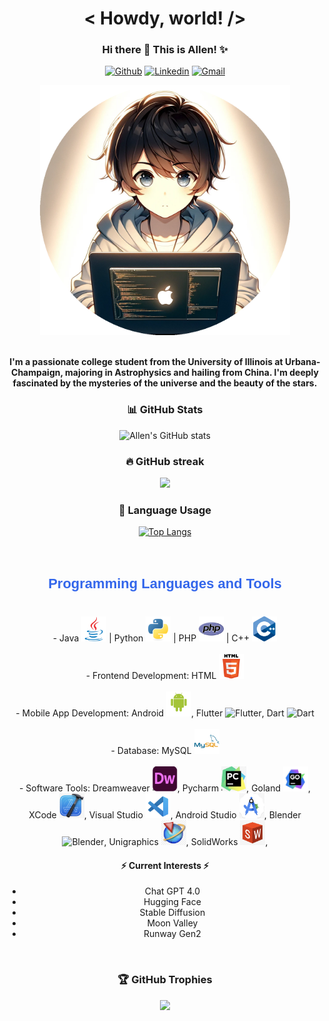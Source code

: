 <div align="center">

# < Howdy, world! />

### Hi there 👋 This is Allen! ✨

[![Github](https://img.shields.io/badge/-Github-000?style=flat&logo=Github&logoColor=white)](https://github.com/AllenWn)
[![Linkedin](https://img.shields.io/badge/-LinkedIn-blue?style=flat&logo=Linkedin&logoColor=white)](https://www.linkedin.com/in/宁-魏-94a028286/)
[![Gmail](https://img.shields.io/badge/-Gmail-c14438?style=flat&logo=Gmail&logoColor=white)](mailto:allenwei0503@gmail.com)

<img src="https://github.com/AllenWn/AllenWn/blob/main/image/profile.png" width="400" height="400" />
<br>
<br>
<p><b>I'm a passionate college student from the University of Illinois at Urbana-Champaign, majoring in Astrophysics and hailing from China. I'm deeply fascinated by the mysteries of the universe and the beauty of the stars.</b></p>

</div>

<div align="center">

### 📊 GitHub Stats

![Allen's GitHub stats](https://github-readme-stats.vercel.app/api?username=AllenWn&show_icons=true&theme=tokyonight)

### 🔥 GitHub streak
<img src="https://github-readme-streak-stats.herokuapp.com/?user=AllenWn" /> 


### 🌟 Language Usage

[![Top Langs](https://github-readme-stats.vercel.app/api/top-langs/?username=AllenWn&layout=compact)](https://github.com/anuraghazra/github-readme-stats)

</div>

<div align="center">
<br>
<h3 style="font-size: 22px; font-family: Arial, sans-serif; color: #3467eb;"><b>Programming Languages and Tools</b></h3>
<br>
- Java <img src="https://raw.githubusercontent.com/devicons/devicon/master/icons/java/java-original.svg" alt="Java" width="40" height="40" /> | Python <img src="https://raw.githubusercontent.com/devicons/devicon/master/icons/python/python-original.svg" alt="Python" width="40" height="40" /> | PHP <img src="https://raw.githubusercontent.com/devicons/devicon/master/icons/php/php-original.svg" alt="PHP" width="40" height="40" /> | C++ <img src="https://raw.githubusercontent.com/devicons/devicon/master/icons/cplusplus/cplusplus-original.svg" alt="C++" width="40" height="40" />
<br>
<br>
- Frontend Development: HTML <img src="https://raw.githubusercontent.com/devicons/devicon/master/icons/html5/html5-original-wordmark.svg" alt="HTML5" width="40" height="40" />
<br>
<br>
- Mobile App Development: Android <img src="https://raw.githubusercontent.com/devicons/devicon/master/icons/android/android-original-wordmark.svg" alt="Android" width="40" height="40" />, Flutter <img src="https://www.vectorlogo.zone/logos/flutterio/flutterio-icon.svg" alt="Flutter" width="40" height="40" />, Dart <img src="https://www.vectorlogo.zone/logos/dartlang/dartlang-icon.svg" alt="Dart" width= "40" height = "40" />
<br>
<br>
- Database: MySQL <img src="https://raw.githubusercontent.com/devicons/devicon/master/icons/mysql/mysql-original-wordmark.svg" alt="MySQL" width="40" height="40" />
<br>
<br>
- Software Tools: Dreamweaver <img src="https://github.com/AllenWn/AllenWn/blob/main/image/dw.png" alt="Dreamweaver" width="40" height="40" />, Pycharm <img src="https://github.com/AllenWn/AllenWn/blob/main/image/pycharm.png" alt="Pycharm" width="40" height="40" />, Goland <img src="https://github.com/AllenWn/AllenWn/blob/main/image/goland.png" alt="Goland" width="40" height="40" />, XCode <img src="https://github.com/AllenWn/AllenWn/blob/main/image/xcode.png" alt="XCode" width="40" height="40" />, Visual Studio <img src="https://github.com/AllenWn/AllenWn/blob/main/image/visual%20studio.png" alt="Visual Studio" width="40" height="40" />, Android Studio <img src="https://github.com/AllenWn/AllenWn/blob/main/image/android%20studio.png" alt="Android Studio" width="40" height="40" />, Blender <img src="https://download.blender.org/branding/community/blender_community_badge_white.svg" alt="Blender" width="40" height="40" />, Unigraphics <img src="https://github.com/AllenWn/AllenWn/blob/main/image/nx.png" alt="Unigraphics" width="40" height="40" />, SolidWorks <img src="https://github.com/AllenWn/AllenWn/blob/main/image/sw.png" alt="SolidWorks" width="40" height="40" />, 
<br>

#### ⚡ Current Interests ⚡

- Chat GPT 4.0
- Hugging Face
- Stable Diffusion
- Moon Valley
- Runway Gen2
<br>

### 🏆 GitHub Trophies

<img src="https://github-profile-trophy.vercel.app/?username=AllenWn" />

</div>
